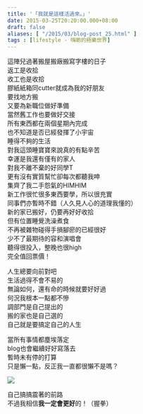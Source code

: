 ```yaml
---
title: '「我就是這樣活過來。」'
date: 2015-03-25T20:20:00.000+08:00
draft: false
aliases: [ "/2015/03/blog-post_25.html" ]
tags : [lifestyle - 嗨啲的極樂世界]
---
```


這陣兒過著搬屋搬廠搬寫字樓的日子  
返工是收拾  
收工也是收拾  
膠紙紙箱同cutter就成為我的好朋友  
要找地方搬  
又要為新職位做好準備  
當然舊工作也要做好交接  
所有東西都在兩個星期內完成  
也不知道是否已經發揮了小宇宙  
睡得不夠的生活  
對我這頭睡寶寶來說真的有點辛苦  
幸運是我還有僅有的家人  
對我不離不棄的好同學T  
更有沒有實質幫忙卻每次都聽我呻  
集齊了我二手怨氣的HIMHIM  
新工作很忙很多東西要學，所以很充實  
同事們亦暫時不錯（人久見人心的道理我懂的）  
新的家已搬好，仍要再好好收拾  
但有位置睡覺洗澡煮食  
不再被雜物碰得手損腳瘀的已經很好  
少不了最期待的容和演唱會  
聽得很投入，整晚也很high  
完全值回票價！  
  
人生總要向前對吧  
生活過得不會不易的  
無論如何，還有命的時候就要好好過  
何況我根本一點都不慘  
調部門是自己提出的  
搬的家也是自己選的  
自己就是要搞定自己的人生  
  
當所有事情都塵埃落定  
blog也會繼續好好寫落去  
暫時未有停的打算  
只是懶一點，反正我一直都很懶不是嗎？  

![](/images/gao.jpg)

自己搞搞震著的前路  
不過我相信**我一定會更好**的！（握拳）

